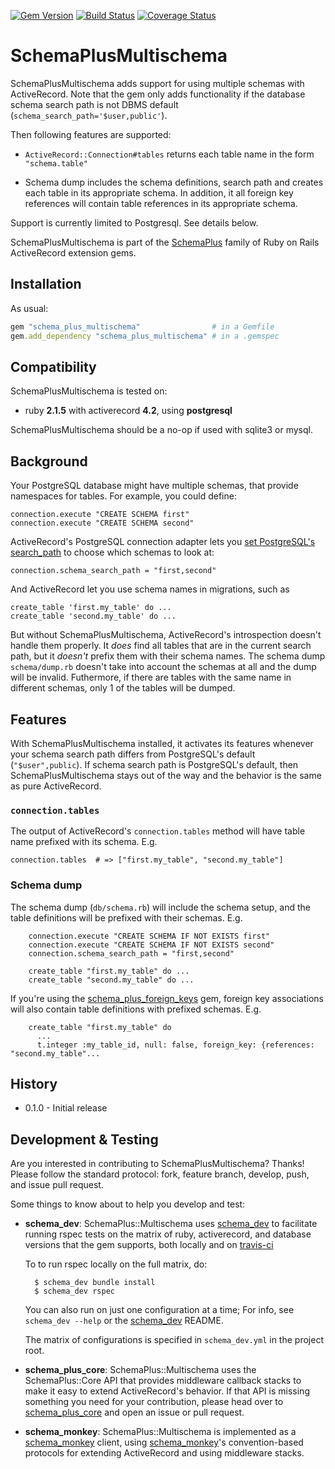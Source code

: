 [![Gem Version](https://badge.fury.io/rb/schema_plus_multischema.svg)](http://badge.fury.io/rb/schema_plus_multischema)
[![Build Status](https://secure.travis-ci.org/SchemaPlus/schema_plus_multischema.svg)](http://travis-ci.org/SchemaPlus/schema_plus_multischema)
[![Coverage Status](https://img.shields.io/coveralls/SchemaPlus/schema_plus_multischema.svg)](https://coveralls.io/r/SchemaPlus/schema_plus_multischema)


# SchemaPlusMultischema

SchemaPlusMultischema adds support for using multiple schemas with ActiveRecord. Note that the gem only adds functionality if the database schema search path is not DBMS default (```schema_search_path='$user,public'```).

Then following features are supported:

* `ActiveRecord::Connection#tables` returns each table name in the form `"schema.table"`

* Schema dump includes the schema definitions, search path and creates each table in its appropriate schema. In addition, it all foreign key references will contain table references in its appropriate schema.

Support is currently limited to Postgresql.  See details below.

SchemaPlusMultischema is part of the [SchemaPlus](https://github.com/SchemaPlus/) family of Ruby on Rails ActiveRecord extension gems.

## Installation

<!-- SCHEMA_DEV: TEMPLATE INSTALLATION - begin -->
<!-- These lines are auto-inserted from a schema_dev template -->
As usual:

```ruby
gem "schema_plus_multischema"                # in a Gemfile
gem.add_dependency "schema_plus_multischema" # in a .gemspec
```

<!-- SCHEMA_DEV: TEMPLATE INSTALLATION - end -->

## Compatibility

SchemaPlusMultischema is tested on:

<!-- SCHEMA_DEV: MATRIX - begin -->
<!-- These lines are auto-generated by schema_dev based on schema_dev.yml -->
* ruby **2.1.5** with activerecord **4.2**, using **postgresql**

<!-- SCHEMA_DEV: MATRIX - end -->

SchemaPlusMultischema should be a no-op if used with sqlite3 or mysql.

## Background

Your PostgreSQL database might have multiple schemas, that provide namespaces for tables.  For example, you could define:

    connection.execute "CREATE SCHEMA first"
    connection.execute "CREATE SCHEMA second"

ActiveRecord's PostgreSQL connection adapter lets you [set PostgreSQL's search_path](http://apidock.com/rails/ActiveRecord/ConnectionAdapters/PostgreSQLAdapter/schema_search_path%3D) to choose which schemas to look at:

    connection.schema_search_path = "first,second"

And ActiveRecord let you use schema names in migrations, such as

    create_table 'first.my_table' do ...
    create_table 'second.my_table' do ...

But without SchemaPlusMultischema, ActiveRecord's introspection doesn't handle them properly.  It *does* find all tables that are in the current search path, but it *doesn't* prefix them with their schema names. The schema dump `schema/dump.rb` doesn't take into account the schemas at all and the dump will be invalid. Futhermore, if there are tables with the same name in different schemas, only 1 of the tables will be dumped.

## Features

With SchemaPlusMultischema installed, it activates its features whenever your schema search path differs from PostgreSQL's default (```"$user",public```). If schema search path is PostgreSQL's default, then SchemaPlusMultischema stays out of the way and the behavior is the same as pure ActiveRecord.

### `connection.tables`

The output of ActiveRecord's `connection.tables` method will have table name prefixed with its schema.  E.g.

    connection.tables  # => ["first.my_table", "second.my_table"]

### Schema dump

The schema dump (`db/schema.rb`) will include the schema setup, and the table definitions will be prefixed with their schemas. E.g.

        connection.execute "CREATE SCHEMA IF NOT EXISTS first"
        connection.execute "CREATE SCHEMA IF NOT EXISTS second"
        connection.schema_search_path = "first,second"

        create_table "first.my_table" do ...
        create_table "second.my_table" do ...

If you're using the [schema_plus_foreign_keys](https://github.com/SchemaPlus/schema_plus_foreign_keys) gem, foreign key associations will also contain table definitions with prefixed schemas. E.g.

        create_table "first.my_table" do
          ...
          t.integer :my_table_id, null: false, foreign_key: {references: "second.my_table"...


## History

* 0.1.0 - Initial release

## Development & Testing

Are you interested in contributing to SchemaPlusMultischema?  Thanks!  Please follow
the standard protocol: fork, feature branch, develop, push, and issue pull
request.

Some things to know about to help you develop and test:

<!-- SCHEMA_DEV: TEMPLATE USES SCHEMA_DEV - begin -->
<!-- These lines are auto-inserted from a schema_dev template -->
* **schema_dev**:  SchemaPlus::Multischema uses [schema_dev](https://github.com/SchemaPlus/schema_dev) to
  facilitate running rspec tests on the matrix of ruby, activerecord, and database
  versions that the gem supports, both locally and on
  [travis-ci](http://travis-ci.org/SchemaPlus/schema_plus_multischema)

  To to run rspec locally on the full matrix, do:

        $ schema_dev bundle install
        $ schema_dev rspec

  You can also run on just one configuration at a time;  For info, see `schema_dev --help` or the [schema_dev](https://github.com/SchemaPlus/schema_dev) README.

  The matrix of configurations is specified in `schema_dev.yml` in
  the project root.


<!-- SCHEMA_DEV: TEMPLATE USES SCHEMA_DEV - end -->

<!-- SCHEMA_DEV: TEMPLATE USES SCHEMA_PLUS_CORE - begin -->
<!-- These lines are auto-inserted from a schema_dev template -->
* **schema_plus_core**: SchemaPlus::Multischema uses the SchemaPlus::Core API that
  provides middleware callback stacks to make it easy to extend
  ActiveRecord's behavior.  If that API is missing something you need for
  your contribution, please head over to
  [schema_plus_core](https://github.com/SchemaPlus/schema_plus_core) and open
  an issue or pull request.

<!-- SCHEMA_DEV: TEMPLATE USES SCHEMA_PLUS_CORE - end -->

<!-- SCHEMA_DEV: TEMPLATE USES SCHEMA_MONKEY - begin -->
<!-- These lines are auto-inserted from a schema_dev template -->
* **schema_monkey**: SchemaPlus::Multischema is implemented as a
  [schema_monkey](https://github.com/SchemaPlus/schema_monkey) client,
  using [schema_monkey](https://github.com/SchemaPlus/schema_monkey)'s
  convention-based protocols for extending ActiveRecord and using middleware stacks.

<!-- SCHEMA_DEV: TEMPLATE USES SCHEMA_MONKEY - end -->
